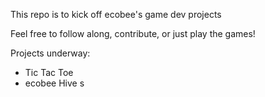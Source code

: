 This repo is to kick off ecobee's game dev projects

Feel free to follow along, contribute, or just play the games!

Projects underway:
- Tic Tac Toe
- ecobee Hive
s